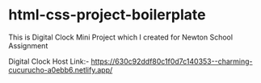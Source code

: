 # html-css-project-boilerplate

This is Digital Clock Mini Project which I created for Newton School Assignment

Digital Clock Host Link:- https://630c92ddf80c1f0d7c140353--charming-cucurucho-a0ebb6.netlify.app/

